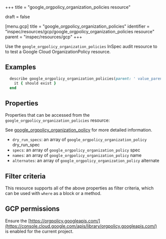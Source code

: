 +++
title = "google_orgpolicy_organization_policies resource"

draft = false


[menu.gcp]
title = "google_orgpolicy_organization_policies"
identifier = "inspec/resources/gcp/google_orgpolicy_organization_policies resource"
parent = "inspec/resources/gcp"
+++

Use the `google_orgpolicy_organization_policies` InSpec audit resource to to test a Google Cloud OrganizationPolicy resource.

## Examples

```ruby
  describe google_orgpolicy_organization_policies(parent: ' value_parent') do
    it { should exist }
  end
```

## Properties

Properties that can be accessed from the `google_orgpolicy_organization_policies` resource:

See [google_orgpolicy_organization_policy](google_orgpolicy_organization_policy) for more detailed information.

  * `dry_run_specs`: an array of `google_orgpolicy_organization_policy` dry_run_spec
  * `specs`: an array of `google_orgpolicy_organization_policy` spec
  * `names`: an array of `google_orgpolicy_organization_policy` name
  * `alternates`: an array of `google_orgpolicy_organization_policy` alternate

## Filter criteria

This resource supports all of the above properties as filter criteria, which can be used
with `where` as a block or a method.

## GCP permissions

Ensure the [https://orgpolicy.googleapis.com/](https://console.cloud.google.com/apis/library/orgpolicy.googleapis.com/) is enabled for the current project.
